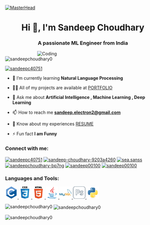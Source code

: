 [![MasterHead](https://upload.wikimedia.org/wikipedia/commons/7/7e/Knowledge_Is_Human_Homepage_Animated_Banner.gif
)](https://sandeepchoudhary.netlify.app/)
<h1 align="center">Hi 👋, I'm Sandeep Choudhary</h1>
<h3 align="center">A passionate ML Engineer from India</h3>

<img align="right" alt="Coding" width="400" src="https://i.giphy.com/media/v1.Y2lkPTc5MGI3NjExZmxuenBvaHV3Z3cyZmd3cGQwaThha3gwNmR2Zm4xNHFycjN4bDJsOCZlcD12MV9pbnRlcm5hbF9naWZfYnlfaWQmY3Q9Zw/wLNuW1tCKRiPmDV5Y4/giphy.gif">


<p align="left"> <img src="https://komarev.com/ghpvc/?username=sandeepchoudhary0&label=Profile%20views&color=0e75b6&style=flat" alt="sandeepchoudhary0" /> </p>

<p align="left"> <a href="https://twitter.com/sandeepc40751" target="blank"><img src="https://img.shields.io/twitter/follow/sandeepc40751?logo=twitter&style=for-the-badge" alt="sandeepc40751" /></a> </p>

- 🌱 I’m currently learning **Natural Language Processing**

- 👨‍💻 All of my projects are available at [PORTFOLIO](https://sandeepchoudhary.netlify.app/)

- 💬 Ask me about **Artificial Intelligence , Machine Learning , Deep Learning**

- 📫 How to reach me **sandeep.electron2@gmail.com**

- 📄 Know about my experiences [RESUME](https://drive.google.com/file/d/1c0KxmGXNgDVkD8sFMqvCdsyeCi76Zxmp/view?usp=drive_link)

- ⚡ Fun fact **I am Funny**

<h3 align="left">Connect with me:</h3>
<p align="left">
<a href="https://twitter.com/sandeepc40751" target="blank"><img align="center" src="https://raw.githubusercontent.com/rahuldkjain/github-profile-readme-generator/master/src/images/icons/Social/twitter.svg" alt="sandeepc40751" height="30" width="40" /></a>
<a href="https://linkedin.com/in/sandeep-choudhary-9203a4260" target="blank"><img align="center" src="https://raw.githubusercontent.com/rahuldkjain/github-profile-readme-generator/master/src/images/icons/Social/linked-in-alt.svg" alt="sandeep-choudhary-9203a4260" height="30" width="40" /></a>
<a href="https://instagram.com/sea.sanss" target="blank"><img align="center" src="https://raw.githubusercontent.com/rahuldkjain/github-profile-readme-generator/master/src/images/icons/Social/instagram.svg" alt="sea.sanss" height="30" width="40" /></a>
<a href="https://www.youtube.com/c/sandeepchoudhary-bp7ng" target="blank"><img align="center" src="https://raw.githubusercontent.com/rahuldkjain/github-profile-readme-generator/master/src/images/icons/Social/youtube.svg" alt="sandeepchoudhary-bp7ng" height="30" width="40" /></a>
<a href="https://www.hackerrank.com/sandeep00100" target="blank"><img align="center" src="https://raw.githubusercontent.com/rahuldkjain/github-profile-readme-generator/master/src/images/icons/Social/hackerrank.svg" alt="sandeep00100" height="30" width="40" /></a>
<a href="https://www.leetcode.com/sandeep00100" target="blank"><img align="center" src="https://raw.githubusercontent.com/rahuldkjain/github-profile-readme-generator/master/src/images/icons/Social/leet-code.svg" alt="sandeep00100" height="30" width="40" /></a>
</p>

<h3 align="left">Languages and Tools:</h3>
<p align="left"> <a href="https://www.cprogramming.com/" target="_blank" rel="noreferrer"> <img src="https://raw.githubusercontent.com/devicons/devicon/master/icons/c/c-original.svg" alt="c" width="40" height="40"/> </a> <a href="https://www.w3schools.com/css/" target="_blank" rel="noreferrer"> <img src="https://raw.githubusercontent.com/devicons/devicon/master/icons/css3/css3-original-wordmark.svg" alt="css3" width="40" height="40"/> </a> <a href="https://www.w3.org/html/" target="_blank" rel="noreferrer"> <img src="https://raw.githubusercontent.com/devicons/devicon/master/icons/html5/html5-original-wordmark.svg" alt="html5" width="40" height="40"/> </a> <a href="https://www.java.com" target="_blank" rel="noreferrer"> <img src="https://raw.githubusercontent.com/devicons/devicon/master/icons/java/java-original.svg" alt="java" width="40" height="40"/> </a> <a href="https://www.mysql.com/" target="_blank" rel="noreferrer"> <img src="https://raw.githubusercontent.com/devicons/devicon/master/icons/mysql/mysql-original-wordmark.svg" alt="mysql" width="40" height="40"/> </a> <a href="https://www.photoshop.com/en" target="_blank" rel="noreferrer"> <img src="https://raw.githubusercontent.com/devicons/devicon/master/icons/photoshop/photoshop-line.svg" alt="photoshop" width="40" height="40"/> </a> <a href="https://www.python.org" target="_blank" rel="noreferrer"> <img src="https://raw.githubusercontent.com/devicons/devicon/master/icons/python/python-original.svg" alt="python" width="40" height="40"/> </a> </p>

<p><img align="left" src="https://github-readme-stats.vercel.app/api/top-langs?username=sandeepchoudhary0&show_icons=true&locale=en&layout=compact" alt="sandeepchoudhary0" /></p>

<p>&nbsp;<img align="center" src="https://github-readme-stats.vercel.app/api?username=sandeepchoudhary0&show_icons=true&locale=en" alt="sandeepchoudhary0" /></p>

<p><img align="center" src="https://github-readme-streak-stats.herokuapp.com/?user=sandeepchoudhary0&" alt="sandeepchoudhary0" /></p>
